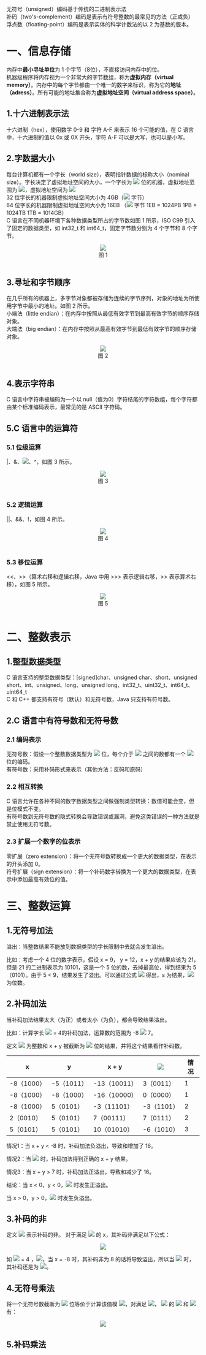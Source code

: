 无符号（unsigned）编码基于传统的二进制表示法<br/>
补码（two's-complement）编码是表示有符号整数的最常见的方法（正或负）<br/>
浮点数（floating-point）编码是表示实体的科学计数法的以 2 为基数的版本。<br/>

# 一、信息存储

内存中<strong>最小寻址单位</strong>为 1 个字节（8位），不直接访问内存中的位。<br/>
机器级程序将内存视为一个非常大的字节数组，称为<strong>虚拟内存（virtual memory）</strong>。内存中的每个字节都由一个唯一的数字来标识，称为它的<strong>地址（adress）</strong>。所有可能的地址集合称为<strong>虚拟地址空间（virtual address space）</strong>。

## 1.十六进制表示法
十六进制（hex），使用数字 0-9 和 字符 A-F 来表示 16 个可能的值，在 C 语言中，十六进制的值以 0x 或 0X 开头，字符 A-F 可以是大写，也可以是小写。 

## 2.字数据大小
每台计算机都有一个字长（world size），表明指针数据的标称大小（nominal size）。字长决定了虚拟地址空间的大小，一个字长为 <img src="https://latex.codecogs.com/gif.latex?w"/> 位的机器，虚拟地址范围为 <img src="https://latex.codecogs.com/gif.latex?0\sim2^w-1"/>，虚拟地址空间为 <img src="https://latex.codecogs.com/gif.latex?2^w"/><br/>
32 位字长的机器限制虚拟地址空间大小为 4GB（<img src="https://latex.codecogs.com/gif.latex?4\times10^9"/> 字节）<br/>
64 位字长的机器限制虚拟地址空间大小为 16EB （<img src="https://latex.codecogs.com/gif.latex?1.84\times10^9"/> 字节 1EB = 1024PB 1PB = 1024TB 1TB = 1014GB）<br/>
C 语言在不同机器环境下各种数据类型所占的字节数如图 1 所示，ISO C99 引入了固定的数据类型，如 int32_t 和 int64_t，固定字节数分别为 4 个字节和 8 个字节。<br>
<div align = "center">
    <img src="pics/chapter02/0f21adce-8110-4e3a-9bbb-da3ba5ec46c7.png" /> </div>
<div align = "center"> 图 1 </div><br>

## 3.寻址和字节顺序
在几乎所有的机器上，多字节对象都被存储为连续的字节序列，对象的地址为所使用字节中最小的地址。如图 2 所示。<br/>
小端法（little endian）：在内存中按照从最低有效字节到最高有效字节的顺序存储对象。<br/>
大端法（big endian）：在内存中按照从最高有效字节到最低有效字节的顺序存储对象。<br/>
<div align = "center">
    <img src="pics/chapter02/da544a4e-43b1-473a-a3e6-18ddef157f40.png" /> </div>
<div align = "center"> 图 2 </div><br>

## 4.表示字符串
C 语言中字符串被编码为一个以 null（值为0）字符结尾的字符数组，每个字符都由某个标准编码表示，最常见的是 ASCII 字符码。

## 5.C 语言中的运算符
### 5.1 位级运算
|、&、<img src="https://latex.codecogs.com/gif.latex?\sim"/>、^，如图 3 所示。
<div align = "center">
    <img src="pics/chapter02/98555535-1961-4f03-ba1b-cdef50e1aaed.png" /> </div>
<div align = "center"> 图 3 </div><br>

### 5.2 逻辑运算
||、&&、!，如图 4 所示。<br/>
<div align = "center">
    <img src="pics/chapter02/786273ae-85b7-4b35-8e94-58d5b518e5a1.png" /> </div>
<div align = "center"> 图 4 </div><br>

### 5.3 移位运算
<<、>>（算术右移和逻辑右移，Java 中用 >>> 表示逻辑右移，>> 表示算术右移），如图 5 所示。
<div align = "center">
    <img src="pics/chapter02/a148e74e-89cf-4ced-aa38-e4cace7d6b17.png" /> </div>
<div align = "center"> 图 5 </div><br>

# 二、整数表示

## 1.整型数据类型
C 语言支持的整型数据类型：[signed]char、unsigned char、short、unsigned short、int、unsigned、long、unsigned long、int32_t、uint32_t、int64_t、uint64_t <br/>
C 和 C++ 都支持有符号（默认）和无符号数，Java 只支持有符号数。

## 2.C 语言中有符号数和无符号数
### 2.1 编码表示
无符号数：假设一个整数数据类型为 <img src="https://latex.codecogs.com/gif.latex?w"/> 位，每个介于 <img src="https://latex.codecogs.com/gif.latex?\0\sim2^w-1"/> 之间的数都有一个 <img src="https://latex.codecogs.com/gif.latex?w"/> 位的编码。<br/>
有符号数：采用补码形式来表示（其他方法：反码和原码）
### 2.2 相互转换
C 语言允许在各种不同的数字数据类型之间做强制类型转换：数值可能会变，但是位模式不变。<br/>
有符号数到无符号数的隐式转换会导致错误或漏洞，避免这类错误的一种方法就是禁止使用无符号数。
### 2.3 扩展一个数字的位表示
零扩展（zero extension）：将一个无符号数转换成一个更大的数据类型，在表示的开头添加 0。<br/>
符号扩展（sign extension）：将一个补码数字转换为一个更大的数据类型，在表示中添加最高有效位的值。


# 三、整数运算
## 1.无符号加法
溢出：当整数结果不能放到数据类型的字长限制中去就会发生溢出。

比如：考虑一个 4 位的数字表示，假设 x = 9， y = 12，x + y 的结果应该为 21，但是 21 的二进制表示为 10101，这是一个 5 位的数，去掉最高位，得到结果为 5（0101）。由于 5 < 9，结果发生了溢出。可以通过公式 <img src="https://latex.codecogs.com/gif.latex?s=x+y-2^w"/> 得出，s 为结果，<img src="https://latex.codecogs.com/gif.latex?w"/> 为位数。

## 2.补码加法
当补码加法结果太大（为正）或者太小（为负），都会导致结果溢出。

比如：计算字长 <img src="https://latex.codecogs.com/gif.latex?w"/> = 4的补码加法，运算数的范围为 -8 <img src="https://latex.codecogs.com/gif.latex?\sim"/> 7。

定义 <img src="https://latex.codecogs.com/gif.latex?x+^t_wy"/> 为整数和 x + y 被截断为 <img src="https://latex.codecogs.com/gif.latex?w"/> 位的结果，并将这个结果看作补码数。

| x | y | x + y | <img src="https://latex.codecogs.com/gif.latex?x+^t_wy"/> | 情况 |
| ---- | ---- | ---- | ---- | ---- |
| -8（1000） | -5（1011） | -13（10011） | 3（0011） | 1 |
| -8（1000） | -8（1000） | -16（10000） | 0（0000） | 1 |
| -8（1000） | 5（0101） | -3（11101） | -3（1101） | 2 |
| 2（0010） | 5（0101） | 7（00111） | 7（0111） | 2 |
| 5（0101） | 5（0101） | 10（01010） | -6（1010） | 3 |

情况1：当 x + y < -8 时，补码加法负溢出，导致和增加了 16。

情况2：当 <img src="https://latex.codecogs.com/gif.latex?{-8}\le{x+y<8}" /> 时，补码加法得到正确的 x + y 结果。

情况3：当 x + y > 7 时，补码加法正溢出，导致和减少了 16。 

结论：当 x < 0，y < 0，<img src="https://latex.codecogs.com/gif.latex?{x+^t_wy}\ge0"/> 时发生正溢出。

当 x > 0，y > 0，<img src="https://latex.codecogs.com/gif.latex?{x+^t_wy}\le0"/> 时发生负溢出。

## 3.补码的非
定义 <img src="https://latex.codecogs.com/gif.latex?-^t_wx"/> 表示补码的非。
对于满足 <img src="https://latex.codecogs.com/gif.latex?{TMin_w}\le{x}\le{TMax_w}"/> 的 x，其补码非满足以下公式：

<div align = "center">
    <img src="pics/chapter02/49cb42c4-31c4-4749-9d8d-6b76a5dfc9fe.png" /> 
</div>

<!--
复杂的公式还是放图片吧
 <div align = "center">
    <img src="https://latex.codecogs.com/gif.latex?-^t_wx=\left\{
\begin{aligned}
TMin_w， x & = & TMin_ w \\
-x，x & > & TMin_w 
\end{aligned}
\right."/> 
</div> --> 

如 <img src="https://latex.codecogs.com/gif.latex?w"/> = 4 ，<img src="https://latex.codecogs.com/gif.latex?{-8}\le{x}<{8}" />，当 x = -8 时，其补码非为 8 的话将导致溢出，所以当 <img src="https://latex.codecogs.com/gif.latex?x=TMin_w"/> 时，其补码还是为 <img src="https://latex.codecogs.com/gif.latex?TMin_w"/>。

## 4.无符号乘法
将一个无符号数截断为 <img src="https://latex.codecogs.com/gif.latex?w"/> 位等价于计算该值模 <img src="https://latex.codecogs.com/gif.latex?2^w"/>，对满足 <img src="https://latex.codecogs.com/gif.latex?{0}\le{x}"/>， <img src="https://latex.codecogs.com/gif.latex?{y}\le{UMax_w}"/> 的 <img src="https://latex.codecogs.com/gif.latex?x"/> 和 <img src="https://latex.codecogs.com/gif.latex?y"/> 有：
    
<div align="center">
<img src="https://latex.codecogs.com/gif.latex?x*^u_wy=(x*y)mod{2^w}"/>
</div>

## 5.补码乘法
